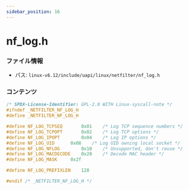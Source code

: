 ```yaml
---
sidebar_position: 16
---
```

# nf_log.h

### ファイル情報

- パス: `linux-v6.12/include/uapi/linux/netfilter/nf_log.h`

### コンテンツ

```h
/* SPDX-License-Identifier: GPL-2.0 WITH Linux-syscall-note */
#ifndef _NETFILTER_NF_LOG_H
#define _NETFILTER_NF_LOG_H

#define NF_LOG_TCPSEQ		0x01	/* Log TCP sequence numbers */
#define NF_LOG_TCPOPT		0x02	/* Log TCP options */
#define NF_LOG_IPOPT		0x04	/* Log IP options */
#define NF_LOG_UID		0x08	/* Log UID owning local socket */
#define NF_LOG_NFLOG		0x10	/* Unsupported, don't reuse */
#define NF_LOG_MACDECODE	0x20	/* Decode MAC header */
#define NF_LOG_MASK		0x2f

#define NF_LOG_PREFIXLEN	128

#endif /* _NETFILTER_NF_LOG_H */

```

